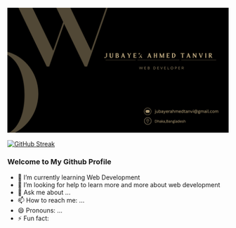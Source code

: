 ![The San Juan Mountains are beautiful!](/git%20cover.png "San Juan Mountains")

<a href="https://git.io/streak-stats"><img src="https://github-readme-streak-stats.herokuapp.com?user=jubayer234&border_radius=5&card_width=1000&border=CAB387&stroke=CAB387&ring=CAB387&fire=625741&currStreakLabel=000000&dates=625741" alt="GitHub Streak" /></a>


### Welcome to My Github Profile

- 🌱 I’m currently learning Web Development
- 🤔 I’m looking for help to learn more and more about web development
- 💬 Ask me about ...
- 📫 How to reach me: ...
- 😄 Pronouns: ...
- ⚡ Fun fact: 
